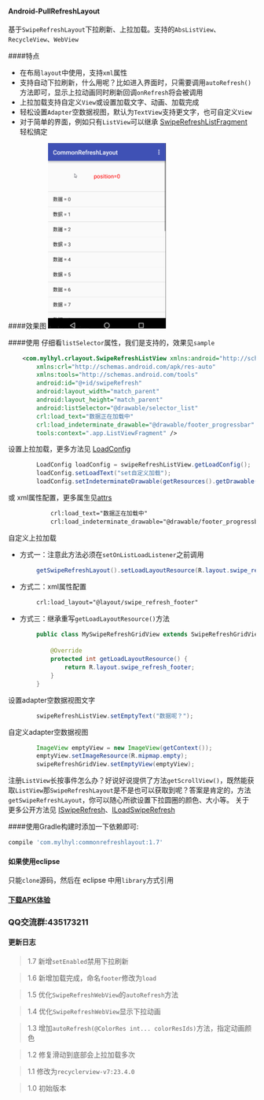 #### Android-PullRefreshLayout
基于`SwipeRefreshLayout`下拉刷新、上拉加载。支持的`AbsListView`、`RecycleView`、`WebView`

####特点
 * 在布局`layout`中使用，支持`xml`属性
 * 支持自动下拉刷新，什么用呢？比如进入界面时，只需要调用`autoRefresh()`方法即可，显示上拉动画同时刷新回调`onRefresh`将会被调用
 * 上拉加载支持自定义`View`或设置加载文字、动画、加载完成
 * 轻松设置`Adapter`空数据视图，默认为`TextView`支持更文字，也可自定义`View`
 * 对于简单的界面，例如只有`ListView`可以继承 [SwipeRefreshListFragment](commonrefreshlayout/src/main/java/com/mylhyl/crlayout/app/SwipeRefreshListFragment.java)
   轻松搞定

####效果图
<img src="preview/gif.gif" width="240px"/>

####使用
  仔细看`listSelector`属性，我们是支持的，效果见`sample`
```xml
    <com.mylhyl.crlayout.SwipeRefreshListView xmlns:android="http://schemas.android.com/apk/res/android"
        xmlns:crl="http://schemas.android.com/apk/res-auto"
        xmlns:tools="http://schemas.android.com/tools"
        android:id="@+id/swipeRefresh"
        android:layout_width="match_parent"
        android:layout_height="match_parent"
        android:listSelector="@drawable/selector_list"
        crl:load_text="数据正在加载中"
        crl:load_indeterminate_drawable="@drawable/footer_progressbar"
        tools:context=".app.ListViewFragment" />
```
 设置上拉加载，更多方法见 [LoadConfig](commonrefreshlayout/src/main/java/com/mylhyl/crlayout/internal/LoadConfig.java)
```java
        LoadConfig loadConfig = swipeRefreshListView.getLoadConfig();
        loadConfig.setLoadText("set自定义加载");
        loadConfig.setIndeterminateDrawable(getResources().getDrawable(R.drawable.footer_progressbar));
```
或 xml属性配置，更多属生见[attrs](commonrefreshlayout/src/main/res/values/attrs.xml)
```xml
            crl:load_text="数据正在加载中"
            crl:load_indeterminate_drawable="@drawable/footer_progressbar"
```

 自定义上拉加载
 
 * 方式一：注意此方法必须在`setOnListLoadListener`之前调用
 
```java
        getSwipeRefreshLayout().setLoadLayoutResource(R.layout.swipe_refresh_footer);
```
 * 方式二：xml属性配置
 
```xml
        crl:load_layout="@layout/swipe_refresh_footer"
```
 * 方式三：继承重写`getLoadLayoutResource()`方法
 
```java
        public class MySwipeRefreshGridView extends SwipeRefreshGridView {
        
            @Override
            protected int getLoadLayoutResource() {
                return R.layout.swipe_refresh_footer;
            }
        }
```
设置adapter空数据视图文字
```java
        swipeRefreshListView.setEmptyText("数据呢？");
```
 自定义adapter空数据视图
```java
        ImageView emptyView = new ImageView(getContext());
        emptyView.setImageResource(R.mipmap.empty);
        swipeRefreshGridView.setEmptyView(emptyView);
```
注册`ListView`长按事件怎么办？好说好说提供了方法`getScrollView()`，既然能获取`ListView`那`SwipeRefreshLayout`是不是也可以获取到呢？答案是肯定的，方法`getSwipeRefreshLayout`，你可以随心所欲设置下拉圆圈的颜色、大小等。
关于更多公开方法见 [ISwipeRefresh](commonrefreshlayout/src/main/java/com/mylhyl/crlayout/internal/ISwipeRefresh.java)、[ILoadSwipeRefresh](commonrefreshlayout/src/main/java/com/mylhyl/crlayout/internal/ILoadSwipeRefresh.java)

####使用Gradle构建时添加一下依赖即可:
```javascript
compile 'com.mylhyl:commonrefreshlayout:1.7'
```
#### 如果使用eclipse
只能`clone`源码，然后在 eclipse 中用`library`方式引用
     
#### [下载APK体验](preview/sample-debug.apk)

### QQ交流群:435173211

#### 更新日志
> 1.7 新增`setEnabled`禁用下拉刷新

> 1.6 新增加载完成，命名`footer`修改为`load`

> 1.5 优化`SwipeRefreshWebView`的`autoRefresh`方法

> 1.4 优化`SwipeRefreshWebView`显示下拉动画

> 1.3 增加`autoRefresh(@ColorRes int... colorResIds)`方法，指定动画颜色

> 1.2 修复滑动到底部会上拉加载多次

> 1.1 修改为`recyclerview-v7:23.4.0`

> 1.0 初始版本
